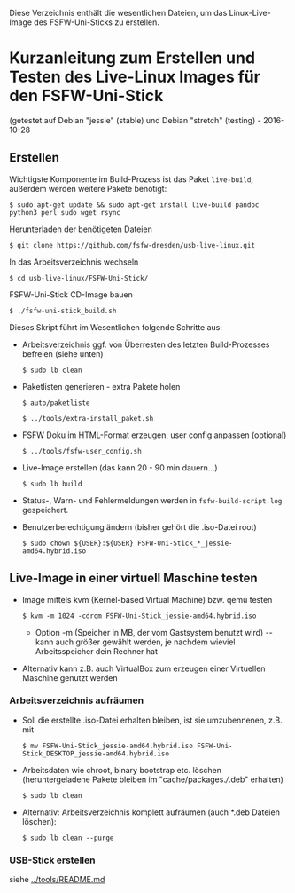 Diese Verzeichnis enthält die wesentlichen Dateien, um das Linux-Live-Image des FSFW-Uni-Sticks zu erstellen.

# Kurzanleitung zum Erstellen und Testen des Live-Linux Images für den FSFW-Uni-Stick

(getestet auf Debian "jessie" (stable) und Debian "stretch" (testing) - 2016-10-28

## Erstellen

Wichtigste Komponente im Build-Prozess ist das Paket `live-build`, außerdem werden weitere Pakete benötigt:

    $ sudo apt-get update && sudo apt-get install live-build pandoc python3 perl sudo wget rsync


Herunterladen der benötigeten Dateien

  ` $ git clone https://github.com/fsfw-dresden/usb-live-linux.git `

In das Arbeitsverzeichnis wechseln

  ` $ cd usb-live-linux/FSFW-Uni-Stick/ `

FSFW-Uni-Stick CD-Image bauen

  ` $ ./fsfw-uni-stick_build.sh `

Dieses Skript führt im Wesentlichen folgende Schritte aus:

* Arbeitsverzeichnis ggf. von Überresten des letzten Build-Prozesses befreien (siehe unten)

    ` $ sudo lb clean `


* Paketlisten generieren - extra Pakete holen

  ` $ auto/paketliste `

  ` $ ../tools/extra-install_paket.sh	`

* FSFW Doku im HTML-Format erzeugen, user config anpassen (optional)

  ` $ ../tools/fsfw-user_config.sh `

* Live-Image erstellen (das kann 20 - 90 min dauern...)

  ` $ sudo lb build `
  
 * Status-, Warn- und Fehlermeldungen werden in `fsfw-build-script.log` gespeichert.
  
* Benutzerberechtigung ändern (bisher gehört die .iso-Datei root)

  ` $ sudo chown ${USER}:${USER} FSFW-Uni-Stick_*_jessie-amd64.hybrid.iso ` 

 
## Live-Image in einer virtuell Maschine testen

* Image mittels kvm (Kernel-based Virtual Machine) bzw. qemu testen

  ` $ kvm -m 1024 -cdrom FSFW-Uni-Stick_jessie-amd64.hybrid.iso `

  * Option -m (Speicher in MB, der vom Gastsystem benutzt wird) -- kann auch größer gewählt werden, je nachdem wieviel Arbeitsspeicher dein Rechner hat
  
* Alternativ kann z.B. auch VirtualBox zum erzeugen einer Virtuellen Maschine genutzt werden


### Arbeitsverzeichnis aufräumen 


* Soll die erstellte .iso-Datei erhalten bleiben, ist sie umzubennenen, z.B. mit 

  ` $ mv FSFW-Uni-Stick_jessie-amd64.hybrid.iso FSFW-Uni-Stick_DESKTOP_jessie-amd64.hybrid.iso `

* Arbeitsdaten wie chroot, binary bootstrap etc. löschen (heruntergeladene Pakete bleiben im "cache/packages.*/*.deb" erhalten)

  ` $ sudo lb clean `

* Alternativ: Arbeitsverzeichnis komplett aufräumen (auch *.deb Dateien löschen):

  ` $ sudo lb clean --purge `

### USB-Stick erstellen
siehe [../tools/README.md](../tools/README.md)